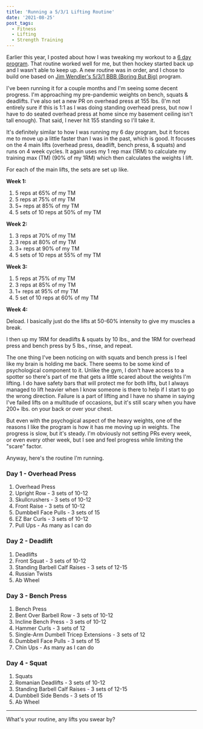 ```yaml
---
title: 'Running a 5/3/1 Lifting Routine'
date: '2021-08-25'
post_tags:
  - Fitness
  - Lifting
  - Strength Training
---
```


Earlier this year, I posted about how I was tweaking my workout to a [6 day program](/2021/01/28/tweaking-my-lifting-routine.html). That routine worked well for me, but then hockey started back up and I wasn't able to keep up. A new routine was in order, and I chose to build one based on [Jim Wendler's 5/3/1 BBB (Boring But Big)](https://www.jimwendler.com/blogs/jimwendler-com/101077382-boring-but-big) program.
<!-- excerpt -->

I've been running it for a couple months and I'm seeing some decent progress. I'm approaching my pre-pandemic weights on bench, squats & deadlifts. I've also set a new PR on overhead press at 155 lbs. (I'm not entirely sure if this is 1:1 as I was doing standing overhead press, but now I have to do seated overhead press at home since my basement ceiling isn't tall enough). That said, I never hit 155 standing so I'll take it.

It's definitely similar to how I was running my 6 day program, but it forces me to move up a little faster than I was in the past, which is good. It focuses on the 4 main lifts (overhead press, deadlift, bench press, & squats) and runs on 4 week cycles. It again uses my 1 rep max (1RM) to calculate my training max (TM) (90% of my 1RM) which then calculates the weights I lift.

For each of the main lifts, the sets are set up like.

**Week 1:**

1. 5 reps at 65% of my TM
2. 5 reps at 75% of my TM
3. 5+ reps at 85% of my TM
4. 5 sets of 10 reps at 50% of my TM

**Week 2:**

1. 3 reps at 70% of my TM
2. 3 reps at 80% of my TM
3. 3+ reps at 90% of my TM
4. 5 sets of 10 reps at 55% of my TM

**Week 3:**

1. 5 reps at 75% of my TM
2. 3 reps at 85% of my TM
3. 1+ reps at 95% of my TM
4. 5 set of 10 reps at 60% of my TM

**Week 4:**

Deload. I basically just do the lifts at 50-60% intensity to give my muscles a break.

I then up my 1RM for deadlifts & squats by 10 lbs., and the 1RM for overhead press and bench press by 5 lbs., rinse, and repeat.

The one thing I've been noticing on with squats and bench press is I feel like my brain is holding me back. There seems to be some kind of psychological component to it. Unlike the gym, I don't have access to a spotter so there's part of me that gets a little scared about the weights I'm lifting. I do have safety bars that will protect me for both lifts, but I always managed to lift heavier when I know someone is there to help if I start to go the wrong direction. Failure is a part of lifting and I have no shame in saying I've failed lifts on a multitude of occasions, but it's still scary when you have 200+ lbs. on your back or over your chest.

But even with the psychogical aspect of the heavy weights, one of the reasons I like the program is how it has me moving up in weights. The progress is slow, but it's steady. I'm obviously not setting PRs every week, or even every other week, but I see and feel progress while limiting the "scare" factor.

Anyway, here's the routine I'm running.

### Day 1 - Overhead Press

1. Overhead Press
2. Upright Row - 3 sets of 10-12
3. Skullcrushers - 3 sets of 10-12
4. Front Raise - 3 sets of 10-12
5. Dumbbell Face Pulls - 3 sets of 15
6. EZ Bar Curls - 3 sets of 10-12
7. Pull Ups - As many as I can do

### Day 2 - Deadlift

1. Deadlifts
2. Front Squat - 3 sets of 10-12
3. Standing Barbell Calf Raises - 3 sets of 12-15
4. Russian Twists
5. Ab Wheel

### Day 3 - Bench Press

1. Bench Press
2. Bent Over Barbell Row - 3 sets of 10-12
3. Incline Bench Press - 3 sets of 10-12
4. Hammer Curls - 3 sets of 12
5. Single-Arm Dumbell Tricep Extensions - 3 sets of 12
6. Dumbbell Face Pulls - 3 sets of 15
7. Chin Ups - As many as I can do

### Day 4 - Squat

1. Squats
2. Romanian Deadlifts - 3 sets of 10-12
3. Standing Barbell Calf Raises - 3 sets of 12-15
4. Dumbbell Side Bends - 3 sets of 15
5. Ab Wheel

---

What's your routine, any lifts you swear by?
